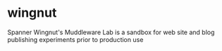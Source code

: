 # wingnut
Spanner Wingnut's Muddleware Lab is a sandbox for web site and blog publishing experiments prior to production use
